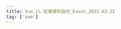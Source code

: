 ```yaml
---
title: Vue.js 從基礎到協作_Eason_2025-02-22
tag: ['vue']
---
```


<script setup lang="ts">
  import {ref} from 'vue';
  const canvaData = ref({
    src: 'https://www.canva.com/design/DAGl2NrfFaA/9wCZnsNiydIZCSjxYVIEUw/view?embed',
    title: 'Vue.js 從基礎到協作',
    author: 'Eason',
    createdDate: '2025-02-22',
  })
</script>

<CanvaPPT v-bind="canvaData" />
